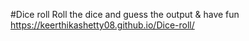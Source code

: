 #Dice roll
Roll the dice and guess the output & have fun  https://keerthikashetty08.github.io/Dice-roll/
